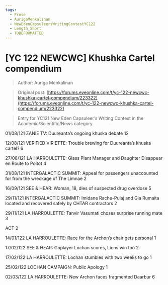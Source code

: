 ```yaml
---
tags:
  - Prose
  - AurigaMenkalinan
  - NewEdenCapsuleersWritingContestYC122
  - Length_Short
  - TOBEFORMATTED
---
```


# [YC 122 NEWCWC] Khushka Cartel compendium

> Author: Auriga Menkalinan

> Original post: [https://forums.eveonline.com/t/yc-122-newcwc-khushka-cartel-compendium/223322](https://forums.eveonline.com/t/yc-122-newcwc-khushka-cartel-compendium/223322)

> Entry for YC121 New Eden Capsuleer’s Writing Contest in the Academic/Scientific/News category.



01/08/121
ZANIE TV: Duureanta’s ongoing khuska debate 12

12/08/121
VERIFIED VIRIETTE: Trouble brewing for Duureanta’s khuska cartel? 6

27/08/121
LA HARROULETTE: Glass Plant Manager and Daughter Disappear en Route to Poitot 4

31/08/121
INTERGALACTIC SUMMIT: Appeal for passengers unaccounted for from the wreckage of The Limnae 2

16/09/121
SEE & HEAR: Woman, 18, dies of suspected drug overdose 5

29/11/121
INTERGALACTIC SUMMIT: Imidane Rache-Pulaj and Gia Rumaita located and recovered safely by CHTAR contractors 2

29/11/121
LA HARROULETTE: Tanvir Vasumati choses surprise running mate 3

ACT 2

14/01/122
LA HARROULETTE: Race for the Archon’s chair gets personal 1

17/02/122
SEE & HEAR: Goplayer Lochan scores, Lions win too 2

17/02/122
LA HARROULETTE: Lochan stumbles with two weeks to go 1

25/02/122
LOCHAN CAMPAIGN: Public Apology 1

02/03/122
LA HARROULETTE: New Archon faces fragmented Daarbur 6